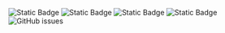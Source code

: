 ![Static Badge](https://img.shields.io/badge/blacklists-60-000000) ![Static Badge](https://img.shields.io/badge/blacklisted-2924098-cc0000) ![Static Badge](https://img.shields.io/badge/whitelisted-2242-00CC00) ![Static Badge](https://img.shields.io/badge/streaming_blacklist-28106-000000) ![GitHub issues](https://img.shields.io/github/issues/fabriziosalmi/blacklists)
